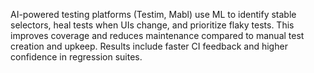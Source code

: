 AI-powered testing platforms (Testim, Mabl) use ML to identify stable selectors, heal tests when UIs change, and prioritize flaky tests. This improves coverage and reduces maintenance compared to manual test creation and upkeep. Results include faster CI feedback and higher confidence in regression suites.